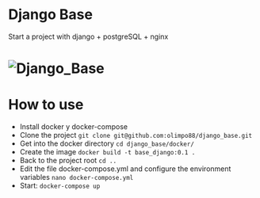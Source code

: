 # Django Base
Start a project with django + postgreSQL + nginx

# ![Django_Base](https://i.imgur.com/FfRsX1L.jpg)

# How to use
- Install docker y docker-compose
- Clone the project ```git clone git@github.com:olimpo88/django_base.git```
- Get into the docker directory ```cd django_base/docker/```
- Create the image ```docker build -t base_django:0.1 .```
- Back to the project root ```cd ..```
- Edit the file docker-compose.yml and configure the environment variables ```nano docker-compose.yml```
- Start: ```docker-compose up```



